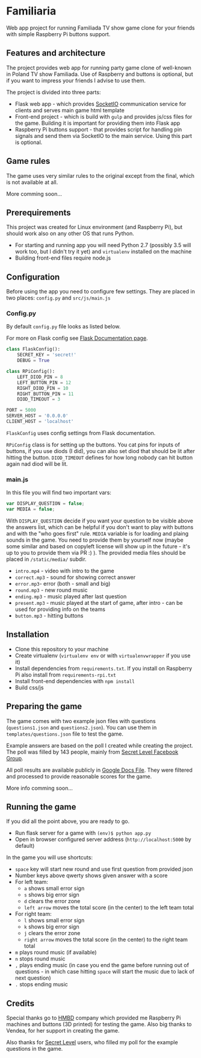# Familiaria

Web app project for running Familiada TV show game clone for your friends with simple Raspberry Pi buttons support.

## Features and architecture

The project provides web app for running party game clone of well-known in Poland TV show Familiada. Use of Raspberry and buttons is optional, but if you want to impress your friends I advise to use them.

The project is divided into three parts:

* Flask web app - which provides [SocketIO](http://socket.io) communication service for clients and serves main game html template
* Front-end project - which is build with `gulp` and provides js/css files for the game. Building it is important for providing them into Flask app
* Raspberry Pi buttons support - that provides script for handling pin signals and send them via SocketIO to the main service. Using this part is optional.

## Game rules

The game uses very similar rules to the original except from the final, which is not available at all. 

More comming soon...

## Prerequirements

This project was created for Linux environment (and Raspberry Pi), but should work also on any other OS that runs Python.

* For starting and running app you will need Python 2.7 (possibly 3.5 will work too, but I didn't try it yet) and `virtualenv` installed on the machine
* Building front-end files require node.js

## Configuration

Before using the app you need to configure few settings. They are placed in two places: `config.py` and `src/js/main.js`

### Config.py

By default `config.py` file looks as listed below. 

For more on Flask config see [Flask Documentation page](http://flask.pocoo.org/docs/0.12/config/).

```python
class FlaskConfig(): 
    SECRET_KEY = 'secret!' 
    DEBUG = True

class RPiConfig():
    LEFT_DIOD_PIN = 8
    LEFT_BUTTON_PIN = 12
    RIGHT_DIOD_PIN = 10
    RIGHT_BUTTON_PIN = 11
    DIOD_TIMEOUT = 3

PORT = 5000
SERVER_HOST = '0.0.0.0'
CLIENT_HOST = 'localhost'
```
`FlaskConfig` uses config settings from Flask documentation.

`RPiConfig` class is for setting up the buttons. You cat pins for inputs of buttons, if you use diods (I did), you can also set diod that should be lit after hitting the button. 
`DIOD_TIMEOUT` defines for how long nobody can hit button again nad diod will be lit. 

### main.js

In this file you will find two important vars:

```javascript
var DISPLAY_QUESTION = false; 
var MEDIA = false;
```

With `DISPLAY_QUESTION` decide if you want your question to be visible above the answers list, which can be helpful if you don't want to play with buttons and with the "who goes first" rule.
`MEDIA` variable is for loading and plaing sounds in the game. You need to provide them by yourself now (maybe some similar and based on copyleft license will show up in the future - it's up to you to provide them via PR :) ). The provided media files should be placed in `/static/media/` subdir.

* `intro.mp4` - video with intro to the game
* `correct.mp3` - sound for showing correct answer
* `error.mp3`- error (both - small and big)
* `round.mp3` - new round music
* `ending.mp3` - music played after last question
* `present.mp3` - music played at the start of game, after intro - can be used for providing info on the teams
* `button.mp3` - hitting buttons

## Installation

* Clone this repository to your machine
* Create virtualenv (`virtualenv env` or with `virtualenvwrapper` if you use it)
* Install dependencies from `requirements.txt`. If you install on Raspberry Pi also install from `requirements-rpi.txt`
* Install front-end dependencies with `npm install`
* Build css/js

## Preparing the game

The game comes with two example json files with questions (`questions1.json` and `questions2.json`). You can use them in `templates/questions.json` file to test the game. 

Example answers are based on the poll I created while creating the project. The poll was filled by 143 people, mainly from [Secret Level Facebook Group](https://www.facebook.com/groups/secretlevel/). 

All poll results are available publicly in [Google Docs File](https://docs.google.com/spreadsheets/d/1Aku2qnPQ7yIKQ0Jx5MwTu3XCu1q75tKwcTsCcZdgMBw/edit#gid=1643324207). They were filtered and processed to provide reasonable scores for the game. 

More info comming soon...

## Running the game

If you did all the point above, you are ready to go. 

* Run flask server for a game with `(env)$ python app.py`
* Open in browser configured server address (`http://localhost:5000` by default)

In the game you will use shortcuts:

* `space` key will start new round and use first question from provided json
* Number keys above qwerty shows given answer with a score
* For left team:
  * `a` shows small error sign
  * `s` shows big error sign
  * `d` clears the error zone
  * `left arrow` moves the total score (in the center) to the left team total
* For right team:
  * `l` shows small error sign
  * `k` shows big error sign
  * `j` clears the error zone
  * `right arrow` moves the total score (in the center) to the right team total
* `m` plays round music (if available)
* `n` stops round music
* `,` plays ending music (in case you end the game before running out of questions - in which case hitting `space` will start the music due to lack of next question)
* `.` stops ending music

## Credits

Special thanks go to [HMBD](http://hmbd.pl) company which provided me Raspberry Pi machines and buttons (3D printed) for testing the game. Also big thanks to Vendea, for her support in creating the game.

Also thanks for [Secret Level](https://www.facebook.com/groups/secretlevel/) users, who filled my poll for the example questions in the game. 
